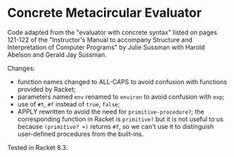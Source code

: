 # Concrete Metacircular Evaluator

Code adapted from the "evaluator with concrete syntax" listed on pages 121-122
of the "Instructor's Manual to accompany Structure and Interpretation of
Computer Programs" by Julie Sussman with Harold Abelson and Gerald Jay Sussman.

Changes:

* function names changed to ALL-CAPS to avoid confusion with
  functions provided by Racket;
* parameters named `env` renamed to `environ` to avoid confusion with `exp`;
* use of `#t`, `#f` instead of `true`, `false`;
* APPLY rewritten to avoid the need for `primitive-procedure?`;
  the corresponding function in Racket is `primitive?` but it is not
  useful to us because `(primitive? +)` returns `#f`, so we can't use it
  to distinguish user-defined procedures from the built-ins.

Tested in Racket 8.3.

